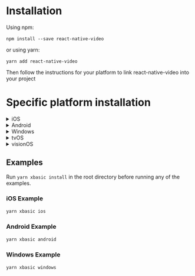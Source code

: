 

# Installation
Using npm:

```shell
npm install --save react-native-video
```

or using yarn:

```shell
yarn add react-native-video
```

Then follow the instructions for your platform to link react-native-video into your project

# Specific platform installation
<details>
<summary>iOS</summary>

## iOS

### Standard Method

### Enable Static Linking for dependencies in your ios project Podfile

Add `use_frameworks! :linkage => :static` just under `platform :ios` in your ios project Podfile.

[See the example ios project for reference](https://github.com/react-native-video/react-native-video/blob/9c669a2d8a53df36773fd82ff0917280d0659bc7/examples/basic/ios/Podfile#L31C38-L31C38)

### Enable custom feature in podfile file

Samples available in sample app see [sample pod file](https://github.com/react-native-video/react-native-video/blob/9c669a2d8a53df36773fd82ff0917280d0659bc7/examples/basic/ios/Podfile#L34)

#### Video caching

To enable Video caching usage, add following line in your podfile:
([more info here](other/caching.md))

```podfile
# enable Video caching
+ $RNVideoUseVideoCaching=true
```

#### Google IMA

Google IMA is the google SDK to support Client Side Ads Integration (CSAI), see [google documentation](https://developers.google.com/interactive-media-ads/docs/sdks/ios/client-side) for more information.

To enable google IMA usage define add following line in your podfile:
```podfile
$RNVideoUseGoogleIMA=true
```

</details>
<details>
<summary>Android</summary>

## Android

From version >= 6.0.0, your application needs to have kotlin version >= 1.7.0

```:
buildscript {
    ...
    ext.kotlinVersion = '1.7.0'
    ...
}
```

### Enable custom feature in gradle file

#### Enable client side ads insertion
To enable client side ads insertion CSAI with google IMA SDK, you need to enable it in your gradle file.

```gradle
buildscript {
  ext {
    ...
    RNVUseExoplayerIMA = true
    ...
  }
}
```

See [sample app](https://github.com/react-native-video/react-native-video/blob/9c669a2d8a53df36773fd82ff0917280d0659bc7/examples/basic/android/build.gradle#L14C5-L14C5)

</details>
<details>
<summary>Windows</summary>

## Windows

### Autolinking

**React Native Windows 0.63 and above**

Autolinking should automatically add react-native-video to your app.

### Manual Linking

**React Native Windows 0.62**

Make the following additions to the given files manually:

`windows\myapp.sln`

Add the _ReactNativeVideoCPP_ project to your solution (eg. `windows\myapp.sln`):

1. Open your solution in Visual Studio 2019
2. Right-click Solution icon in Solution Explorer > Add > Existing Project...
3. Select `node_modules\react-native-video\windows\ReactNativeVideoCPP\ReactNativeVideoCPP.vcxproj`

`windows\myapp\myapp.vcxproj`

Add a reference to _ReactNativeVideoCPP_ to your main application project (eg. `windows\myapp\myapp.vcxproj`):

1. Open your solution in Visual Studio 2019
2. Right-click main application project > Add > Reference...
3. Check _ReactNativeVideoCPP_ from Solution Projects

`pch.h`

Add `#include "winrt/ReactNativeVideoCPP.h"`.

`app.cpp`

Add `PackageProviders().Append(winrt::ReactNativeVideoCPP::ReactPackageProvider());` before `InitializeComponent();`.

**React Native Windows 0.61 and below**

Follow the manual linking instructions for React Native Windows 0.62 above, but substitute _ReactNativeVideoCPP61_ for _ReactNativeVideoCPP_.

</details>
<details>
<summary>tvOS</summary>

## tvOS

`react-native link react-native-video` doesn’t work properly with the tvOS target so we need to add the library manually.

First select your project in Xcode.

![tvOS step 1](../assets/tvOS-step-1.jpg)

After that, select the tvOS target of your application and select « General » tab

![tvOS step 2](../assets/tvOS-step-2.jpg)

Scroll to « Linked Frameworks and Libraries » and tap on the + button

![tvOS step 3](../assets/tvOS-step-3.jpg)

Select RCTVideo-tvOS

![tvOS step 4](../assets/tvOS-step-4.jpg)
</details>
</details>

<details>
<summary>visionOS</summary>

## visionOS
Add patch for `promises` pods to your pod files to make it work with `visionOS` target.
> This patch is required only for `visionOS` target and will be removed in future.
```diff
+ pod 'PromisesSwift', :podspec => '../node_modules/react-native-video/ios/patches/PromisesSwift.podspec'
+ pod 'PromisesObjC', :podspec => '../node_modules/react-native-video/ios/patches/PromisesObjC.podspec'
```

**Remember** to run `pod install` after adding this patch.

After this you can follow the same steps as for `iOS` target.
</details>

## Examples

Run `yarn xbasic install` in the root directory before running any of the examples.

### iOS Example
```bash
yarn xbasic ios
```

### Android Example
```bash
yarn xbasic android
```

### Windows Example
```bash
yarn xbasic windows
```

